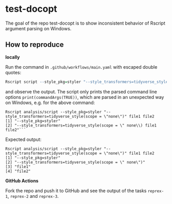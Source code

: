 
# test-docopt

<!-- badges: start -->
<!-- badges: end -->

The goal of the repo test-docopt is to show inconsistent behavior of Rscript 
argument parsing on Windows.

## How to reproduce

**locally**

Run the command in `.github/workflows/main.yaml` with escaped double quotes:

```r
Rscript script --style_pkg=styler "--style_transformers=tidyverse_style(scope = \"none\")" file1 file2
```

and observe the output. The script only prints the parsed command line options
`print(commandArgs(TRUE))`, which are parsed in an unexpected way on Windows,
e.g. for the above command:
```
Rscript analysis/script --style_pkg=styler "--style_transformers=tidyverse_style(scope = \"none\")" file1 file2
[1] "--style_pkg=styler"                                                 
[2] "--style_transformers=tidyverse_style(scope = \" none\\) file1 file2"```
```

Expected output:

```
Rscript analysis/script --style_pkg=styler "--style_transformers=tidyverse_style(scope = \"none\")" file1 file2
[1] "--style_pkg=styler"                                                 
[2] "--style_transformers=tidyverse_style(scope = \" none\")"
[3] "file1"                                             
[4] "file2"  
```


**GitHub Actions**

Fork the repo and push it to GitHub and see the output of the tasks `reprex-1`,
`reprex-2` and `reprex-3`.